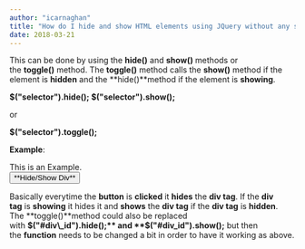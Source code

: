 ```yaml
---
author: "icarnaghan"
title: "How do I hide and show HTML elements using JQuery without any special effects?"
date: 2018-03-21
---
```


This can be done by using the **hide()** and **show()** methods or the **toggle()** method. The **toggle()** method calls the **show()** method if the element is **hidden** and the **hide()**method if the element is **showing**.

**$("selector").hide(); $("selector").show();**

or

**$("selector").toggle();**

**Example**:

_<script type="text/javascript">_

$(function() { $("#mybutton").click(function() { **$("#div\_id").toggle();** }); });

_</script>_

<div id="**div\_id**"> This is an Example. </div>

<input type="button" id="mybutton" value="**Hide/Show Div**">

Basically everytime the **button** is **clicked** it **hides** the **div tag**. If the **div tag** is **showing** it hides it and **shows** the **div tag** if the **div tag** is **hidden**. The **toggle()**method could also be replaced with **$("#div\_id").hide();** and **$("#div\_id").show();** but then the **function** needs to be changed a bit in order to have it working as above.
